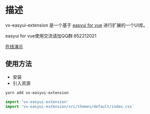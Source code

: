 # 描述

vx-easyui-extension 是一个基于 [easyui for vue](https://www.jeasyui.com/demo-vue/main/index.php) 进行扩展的一个UI库。

easyui for vue使用交流请加QQ群:852212021

[在线演示](https://lixunguan.github.io/vx-easyui-extension/dist/index.html)

## 使用方法
- 安装
- 引入资源

```bash
yarn add vx-easyui-extension
```

```javascript
import 'vx-easyui-extension'
import 'vx-easyui-extension/src/themes/default/index.css'
```